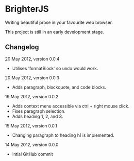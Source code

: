 BrighterJS
==========
Writing beautiful prose in your favourite web browser.

This project is still in an early development stage.

Changelog
---------
20 May 2012, version 0.0.4
 * Utilises 'formatBlock' so undo would work.

20 May 2012, version 0.0.3
 * Adds paragraph, blockquote, and code blocks.

19 May 2012, version 0.0.2
 * Adds context menu accessible via ctrl + right mouse click.
 * Fixes paragraph selection.
 * Adds heading 1, 2, and 3.

15 May 2012, version 0.0.1
 * Changing paragraph to heading h1 is implemented.

14 May 2012, version 0.0.0
 * Intial GitHub commit